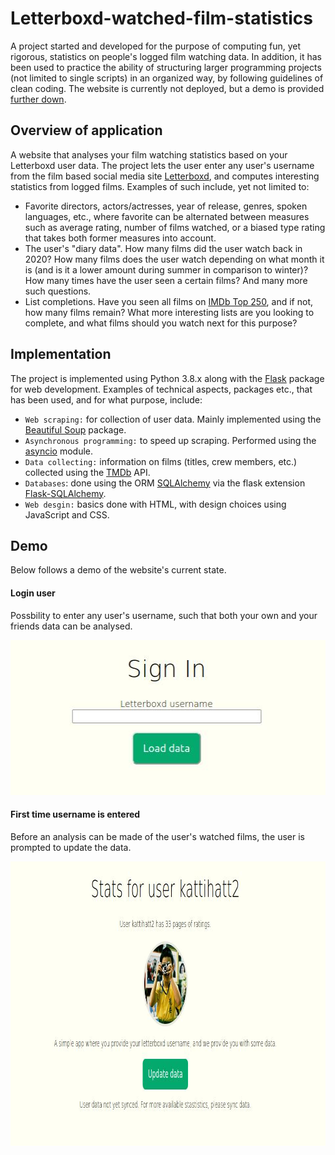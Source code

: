 # Letterboxd-watched-film-statistics
A project started and developed for the purpose of computing fun, yet rigorous, statistics on people's logged film watching data. In addition, it has been used to practice the ability of structuring larger programming projects (not limited to single scripts) in an organized way, by following guidelines of clean coding. The website is currently not deployed, but a demo is provided [further down](#demo).

## Overview of application
A website that analyses your film watching statistics based on your Letterboxd user data. The project lets the user enter any user's username from the film based social media site [Letterboxd](www.letterboxd.com), and computes interesting statistics from logged films. Examples of such include, yet not limited to:
* Favorite directors, actors/actresses, year of release, genres, spoken languages, etc., where favorite can be alternated between measures such as average rating, number of films watched, or a biased type rating that takes both former measures into account.
* The user's "diary data". How many films did the user watch back in 2020? How many films does the user watch depending on what month it is (and is it a lower amount during summer in comparison to winter)? How many times have the user seen a certain films? And many more such questions.
* List completions. Have you seen all films on [IMDb Top 250](https://www.imdb.com/chart/top/), and if not, how many films remain? What more interesting lists are you looking to complete, and what films should you watch next for this purpose?

## Implementation
The project is implemented using Python 3.8.x along with the [Flask](https://flask.palletsprojects.com/en/2.2.x/) package for web development. Examples of technical aspects, packages etc., that has been used, and for what purpose, include:
* `Web scraping:` for collection of user data. Mainly implemented using the [Beautiful Soup](https://www.crummy.com/software/BeautifulSoup/bs4/doc/) package.
* `Asynchronous programming:` to speed up scraping. Performed using the [asyncio](https://docs.python.org/3/library/asyncio.html) module.
* `Data collecting:` information on films (titles, crew members, etc.) collected using the [TMDb](www.tmdb.com) API.
* `Databases`: done using the ORM [SQLAlchemy](https://www.sqlalchemy.org/) via the flask extension [Flask-SQLAlchemy](https://flask-sqlalchemy.palletsprojects.com/en/3.0.x/).
* `Web desgin:` basics done with HTML, with design choices using JavaScript and CSS.


## Demo

Below follows a demo of the website's current state.

#### Login user
Possbility to enter any user's username, such that both your own and your friends data can be analysed.
<p align="center">
<img src="https://github.com/LjungPer/film_application/blob/main/demo_figures/login.jpg" data-canonical-src="https://github.com/LjungPer/film_application/blob/main/demo_figures/login.jpg" width="511" height="248" />
 </p>
 
 #### First time username is entered
 Before an analysis can be made of the user's watched films, the user is prompted to update the data.
 <p align="center">
<img src="https://github.com/LjungPer/film_application/blob/main/demo_figures/kattihatt2.jpg" data-canonical-src="https://github.com/LjungPer/film_application/blob/main/demo_figures/kattihatt2.jpg" width="958" height="455" />
 </p>

